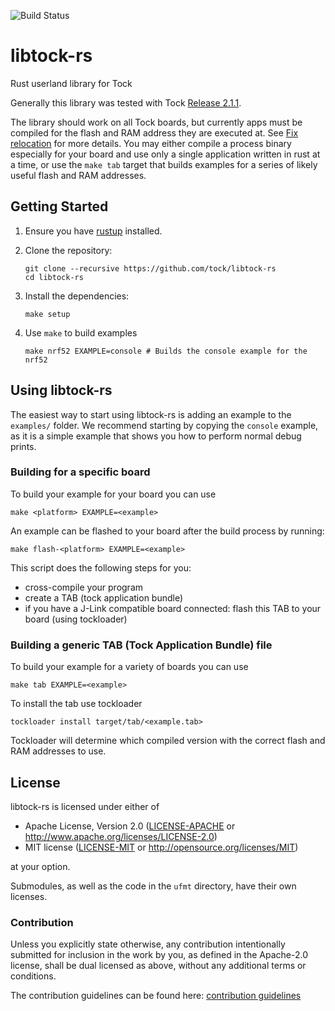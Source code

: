 ![Build Status](https://github.com/tock/libtock-rs/workflows/ci/badge.svg)

# libtock-rs

Rust userland library for Tock

Generally this library was tested with Tock [Release
2.1.1](https://github.com/tock/tock/releases/tag/release-2.1.1).

The library should work on all Tock boards, but currently apps must be compiled
for the flash and RAM address they are executed at. See [Fix
relocation](https://github.com/tock/libtock-rs/issues/28) for more details. You
may either compile a process binary especially for your board and use only a
single application written in rust at a time, or use the `make tab` target that
builds examples for a series of likely useful flash and RAM addresses.

## Getting Started

1.  Ensure you have [rustup](https://www.rustup.rs/) installed.

1.  Clone the repository:

    ```shell
    git clone --recursive https://github.com/tock/libtock-rs
    cd libtock-rs
    ```

1.  Install the dependencies:

    ```shell
    make setup
    ```

1.  Use `make` to build examples

    ```shell
    make nrf52 EXAMPLE=console # Builds the console example for the nrf52
    ```

## Using libtock-rs

The easiest way to start using libtock-rs is adding an example to the
`examples/` folder. We recommend starting by copying the `console` example, as
it is a simple example that shows you how to perform normal debug prints.

### Building for a specific board

To build your example for your board you can use

```shell
make <platform> EXAMPLE=<example>
```

An example can be flashed to your board after the build process by running:

```shell
make flash-<platform> EXAMPLE=<example>
```

This script does the following steps for you:

- cross-compile your program
- create a TAB (tock application bundle)
- if you have a J-Link compatible board connected: flash this TAB to your board (using tockloader)

### Building a generic TAB (Tock Application Bundle) file

To build your example for a variety of boards you can use

```shell
make tab EXAMPLE=<example>
```

To install the tab use tockloader

```shell
tockloader install target/tab/<example.tab>
```

Tockloader will determine which compiled version with the correct flash and RAM
addresses to use.


## License

libtock-rs is licensed under either of

- Apache License, Version 2.0
  ([LICENSE-APACHE](LICENSE-APACHE) or http://www.apache.org/licenses/LICENSE-2.0)
- MIT license
  ([LICENSE-MIT](LICENSE-MIT) or http://opensource.org/licenses/MIT)

at your option.

Submodules, as well as the code in the `ufmt` directory, have their own licenses.

### Contribution

Unless you explicitly state otherwise, any contribution intentionally submitted
for inclusion in the work by you, as defined in the Apache-2.0 license, shall be
dual licensed as above, without any additional terms or conditions.

The contribution guidelines can be found here: [contribution guidelines](CONTRIBUTING.md)
